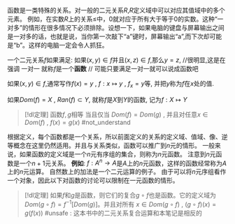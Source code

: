 
函数是一类特殊的关系。对一般的二元关系$R$,$R$定义域中可以对应其值域中的多个元素。
例如，在实数$R$上的关系$\leq$中，$0$就对应于所有大于等于$0$的实数。这种“一对多”的情形在很多情况下必须排除。设想一下，如果电脑的键盘与屏幕输出之间是一对多的话，也就是说，当你第一次敲下“a”键时，屏幕输出“a”,而下次却可能是“b”。这样的电脑一定会令人抓狂。

一个二元关系$f$如果满足:
	如果$(x,y)\in f$并且$(x,z)\in f$,那么$y=z$,
	//很明显,这是在强调 一对一
就称$f$是一个**函数**
// 可能只要满足一对一就可以说成函数吧

如果$(x,y)\in f$,通常写作$f(x)=y~,~f:x\longmapsto y~,~f_x=y$等, 并把$y$称为$f$在$x$处的值.


如果$Dom(f)=X~,~Ran(f)\subset Y$, 就称$f$是$X$到$Y$的函数, 记为$f:X\longmapsto Y$



> [!dl定理] 
> 函数$f,g$相等 当且仅当 $Dom(f)=Dom(g)$ , 并且对任意$x\in Dom(f)~,~f(x)=g(x)$
> #not_understand 


根据定义，每个函数都是一个关系，所以前面定义的关系的定义域、值域、像、逆等概念在这里仍然适用。并且与关系类似，函数可以推广到$n$元的情形。
一般来说，如果函数的定义域是一个$n$元有序组的集合，则称为$n$元函数。
注意到$n$元函数是一个$n+1$元关系。
**例如**: $f:A^n→A$是$A$上的$n$元函数，这样的函数经常称为$A$上的$n$元运算。
自然数上的加法是一个二元运算的例子。
由于可以将$n$元序组看作一个对象，因此以下对函数的讨论可以限制在一元函数的情形。


> [!dl定理] 
> 如果$f$和$g$是函数，则它们的复合$g\circ f$也是函数。它的定义域为 $Dom(g\circ f)=f^{-1}[Dom(g)]$。并且对所有 $x\in Dom(g\circ f)~,~(g\circ f)(x)=g(f(x))$
> #unsafe : 这本书中的二元关系复合运算和本笔记是相反的

